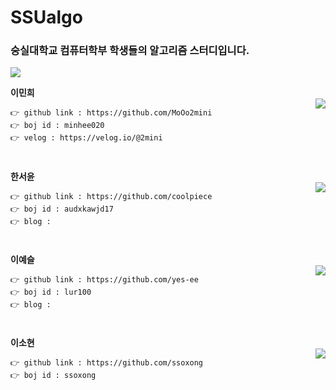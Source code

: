 # SSUalgo

### 숭실대학교 컴퓨터학부 학생들의 알고리즘 스터디입니다.
<img src="https://img.shields.io/badge/c++-00599C?style=flat-square&logo=c%2B%2B&logoColor=white"/></a>

**이민희**   
<img align='right' src="http://mazassumnida.wtf/api/v2/generate_badge?boj=minhee020">
```
👉 github link : https://github.com/MoOo2mini    
👉 boj id : minhee020 
👉 velog : https://velog.io/@2mini   
```
#     
**한서윤**   
<img align='right' src="http://mazassumnida.wtf/api/v2/generate_badge?boj=audxkawjd17">

```
👉 github link : https://github.com/coolpiece
👉 boj id : audxkawjd17
👉 blog : 
```
# 
**이예슬**   
<img align='right' src="http://mazassumnida.wtf/api/v2/generate_badge?boj=lur100">

```
👉 github link : https://github.com/yes-ee
👉 boj id : lur100
👉 blog : 
```
# 
**이소현**   
<img align='right' src="http://mazassumnida.wtf/api/v2/generate_badge?boj=ssoxong">

```
👉 github link : https://github.com/ssoxong
👉 boj id : ssoxong
```

